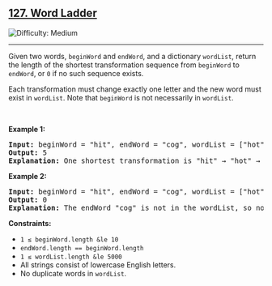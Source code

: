 <h2><a href="https://leetcode.com/problems/word-ladder/description/">
127. Word Ladder</a></h2>
<img src="https://img.shields.io/badge/Difficulty-Medium-yellow" alt="Difficulty: Medium" />
<hr>

<p>Given two words, <code>beginWord</code> and <code>endWord</code>, and a dictionary <code>wordList</code>, return the length of the shortest transformation sequence from <code>beginWord</code> to <code>endWord</code>, or <code>0</code> if no such sequence exists.</p>

<p>Each transformation must change exactly one letter and the new word must exist in <code>wordList</code>. Note that <code>beginWord</code> is not necessarily in <code>wordList</code>.</p>

<p>&nbsp;</p>

<p><strong class="example">Example 1:</strong></p>
<pre>
<strong>Input:</strong> beginWord = "hit", endWord = "cog", wordList = ["hot","dot","dog","lot","log","cog"]
<strong>Output:</strong> 5
<strong>Explanation:</strong> One shortest transformation is "hit" → "hot" → "dot" → "dog" → "cog", which is 5 words long.
</pre>

<p><strong class="example">Example 2:</strong></p>
<pre>
<strong>Input:</strong> beginWord = "hit", endWord = "cog", wordList = ["hot","dot","dog","lot","log"]
<strong>Output:</strong> 0
<strong>Explanation:</strong> The endWord "cog" is not in the wordList, so no valid transformation exists.
</pre>

<p><strong>Constraints:</strong></p>
<ul>
  <li><code>1 &le; beginWord.length &le 10</code></li>
  <li><code>endWord.length == beginWord.length</code></li>
  <li><code>1 &le; wordList.length &le 5000</code></li>
  <li>All strings consist of lowercase English letters.</li>
  <li>No duplicate words in <code>wordList</code>.</li>
</ul>
